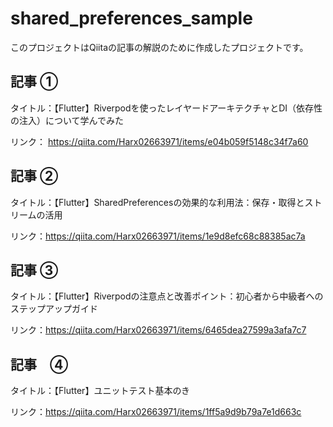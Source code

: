 # shared_preferences_sample

このプロジェクトはQiitaの記事の解説のために作成したプロジェクトです。

## 記事 ①

タイトル：【Flutter】Riverpodを使ったレイヤードアーキテクチャとDI（依存性の注入）について学んでみた

リンク： https://qiita.com/Harx02663971/items/e04b059f5148c34f7a60

## 記事 ②

タイトル：【Flutter】SharedPreferencesの効果的な利用法：保存・取得とストリームの活用

リンク：https://qiita.com/Harx02663971/items/1e9d8efc68c88385ac7a

## 記事 ③

タイトル：【Flutter】Riverpodの注意点と改善ポイント：初心者から中級者へのステップアップガイド

リンク：https://qiita.com/Harx02663971/items/6465dea27599a3afa7c7

## 記事　④

タイトル：【Flutter】ユニットテスト基本のき

リンク：https://qiita.com/Harx02663971/items/1ff5a9d9b79a7e1d663c
